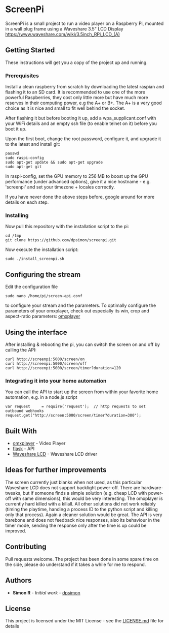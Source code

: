 # ScreenPi

ScreenPi is a small project to run a video player on a Raspberry Pi, mounted in a wall plug frame using a Waveshare 3.5" LCD Display https://www.waveshare.com/wiki/3.5inch_RPi_LCD_(A)

## Getting Started

These instructions will get you a copy of the project up and running.

### Prerequisites

Install a clean raspberry from scratch by downloading the latest raspian and flashing it to an SD card. It is recommended to use one of the more powerful Raspberries, they cost only little more but have much more reserves in their computing power, e.g the A+ or B+.
The A+ is a very good choice as it is nice and small to fit well behind the socket.

After flashing it but before booting it up, add a wpa_supplicant.conf with your WiFi details and an empty ssh file (to enable telnet on it) before you boot it up.

Upon the first boot, change the root password,  configure it, and upgrade it to the latest and install git:
```
passwd
sudo raspi-config
sudo apt-get update && sudo apt-get upgrade
sudo apt-get git
```
In raspi-config, set the GPU memory to 256 MB to boost up the GPU performance (under advanced options), give it a nice hostname - e.g. 'screenpi' and set your timezone + locales correctly.

If you have never done the above steps before, google around for more details on each step.

### Installing

Now pull this repository with the installation script to the pi:
```
cd /tmp
git clone https://github.com/dpsimon/screenpi.git
```
Now execute the installation script:

```
sudo ./install_screenpi.sh
```
## Configuring the stream

Edit the configuration file 
```
sudo nano /home/pi/screen-api.conf
```
to configure your stream and the parameters. To optimally configure the parameters of your omxplayer, check out especially its win, crop and aspect-ratio parameters: [omxplayer](https://github.com/huceke/omxplayer/)

## Using the interface

After installing & rebooting the pi, you can switch the screen on and off by calling the API:
```
curl http://screenpi:5000/screen/on
curl http://screenpi:5000/screen/off
curl http://screenpi:5000/screen/timer?duration=120
```

### Integrating it into your home automation

You can call the API to start up the screen from within your favorite home automation, e.g. in a node.js script 
```
var request     = require('request');  // http requests to set outbound webhooks
request.get("http://screen:5000/screen/timer?duration=300");
```

## Built With

* [omxplayer](https://github.com/huceke/omxplayer/) - Video Player
* [flask](https://github.com/pallets/flask) - API
* [Waveshare LCD](https://github.com/waveshare/LCD-show) - Waveshare LCD driver

## Ideas for further improvements

The screen currently just blanks when not used, as this particular Waveshare LCD does not support backlight power-off. There are hardware-tweaks, but if someone finds a simple solution (e.g. cheap LCD with power-off with same dimensions), this would be very interesting.
The omxplayer is currently hard killed with a killall. All other solutions did not work reliably (timing the playtime, handing a process ID to the python script and killing only that process). Again a cleaner solution would be great. 
The API is very barebone and does not feedback nice responses, also its behaviour in the timer mode, sending the response only after the time is up could be improved.

## Contributing

Pull requests welcome. The project has been done in some spare time on the side, please do understand if it takes a while for me to respond.

## Authors

* **Simon R** - *Initial work* - [dpsimon](https://github.com/dpsimon)

## License

This project is licensed under the MIT License - see the [LICENSE.md](LICENSE.md) file for details
